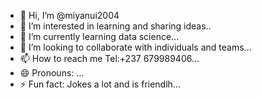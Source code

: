 - 👋 Hi, I’m @miyanui2004
- 👀 I’m interested in learning and sharing ideas..
- 🌱 I’m currently learning data science...
- 💞️ I’m looking to collaborate with individuals and teams...
- 📫 How to reach me Tel:+237 679989406...
- 😄 Pronouns: ...
- ⚡ Fun fact: Jokes a lot and is friendlh...

<!---
miyanui2004/miyanui2004 is a ✨ special ✨ repository because its `README.md` (this file) appears on your GitHub profile.
You can click the Preview link to take a look at your changes.
--->
